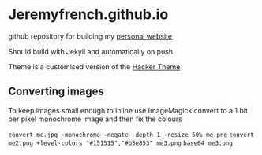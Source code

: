 # Jeremyfrench.github.io
github repository for building my [personal website](https://www.Jeremyfrench.co.uk)

Should build with Jekyll and automatically on push

Theme is a customised version of the [Hacker Theme](https://github.com/pages-themes/hacker)

## Converting images
To keep images small enough to inline use ImageMagick convert to a 1 bit per pixel monochrome image and then fix the colours

`convert me.jpg -monochrome -negate -depth 1 -resize 50% me.png`
`convert me2.png +level-colors "#151515","#b5e853" me3.png`
`base64 me3.png`



